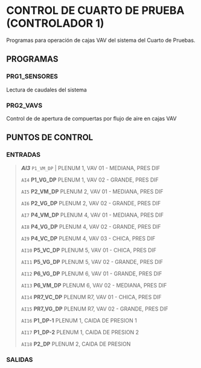 # CONTROL DE CUARTO DE PRUEBA (CONTROLADOR 1)

Programas para operación de cajas VAV del sistema del Cuarto de Pruebas.

## PROGRAMAS

### PRG1_SENSORES

Lectura de caudales del sistema


### PRG2_VAVS

Control de de apertura de compuertas por flujo de aire en cajas VAV

## PUNTOS DE CONTROL

### ENTRADAS

> ***AI3*** `P1_VM_DP` | PLENUM 1, VAV 01 - MEDIANA, PRES DIF
>
> `AI4` **P1_VG_DP**    PLENUM 1, VAV 02 - GRANDE, PRES DIF
>
> `AI5` **P2_VM_DP**    PLENUM 2, VAV 01 - MEDIANA, PRES DIF
>
> `AI6` **P2_VG_DP**    PLENUM 2, VAV 02 - GRANDE, PRES DIF
>
> `AI7` **P4_VM_DP**    PLENUM 4, VAV 01 - MEDIANA, PRES DIF
>
> `AI8` **P4_VG_DP**    PLENUM 4, VAV 02 - GRANDE, PRES DIF
>
> `AI9` **P4_VC_DP**    PLENUM 4, VAV 03 - CHICA, PRES DIF
>
> `AI10` **P5_VC_DP**    PLENUM 5, VAV 01 - CHICA, PRES DIF
>
> `AI11` **P5_VG_DP**    PLENUM 5, VAV 02 - GRANDE, PRES DIF
>
> `AI12` **P6_VG_DP**    PLENUM 6, VAV 01 - GRANDE, PRES DIF
>
> `AI13` **P6_VM_DP**    PLENUM 6, VAV 02 - MEDIANA, PRES DIF
>
> `AI14` **PR7_VC_DP**    PLENUM R7, VAV 01 - CHICA, PRES DIF
>
> `AI15` **PR7_VG_DP**    PLENUM R7, VAV 02 - GRANDE, PRES DIF
>
> `AI16` **P1_DP-1**    PLENUM 1, CAIDA DE PRESION 1
>
> `AI17` **P1_DP-2**    PLENUM 1, CAIDA DE PRESION 2
>
> `AI18` **P2_DP**    PLENUM 2, CAIDA DE PRESION

### SALIDAS